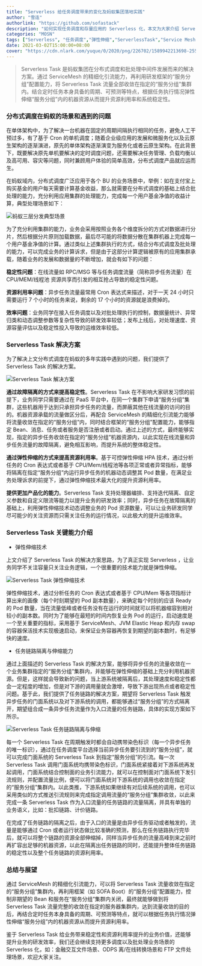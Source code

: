 ```yaml
---
title: "Serverless 给任务调度带来的变化及蚂蚁集团落地实践"
author: "雪连"
authorlink: "https://github.com/sofastack"
description: "如何实现任务调度和存量应用的 Serverless 化，本文为大家介绍 Serverless Task 是如何实现这一解决方案。"
categories: "MOSN"
tags: ["Serverless", "任务调度","弹性伸缩","ServerlessTask","Service Mesh"]
date: 2021-03-02T15:00:00+08:00
cover: "https://cdn.nlark.com/yuque/0/2020/png/226702/1589942213698-2550b402-6e7e-4b2d-9cb0-cddb1ef3f8a0.png"
---
```


> Serverless Task 是蚂蚁集团在分布式调度和批处理中间件发展而来的解决方案。通过 ServiceMesh 的精细化引流能力，再利用研发框架的“服务分组”配置能力，将 Serverless Task 流量全部收敛在指定的“服务分组”集群内。结合定时任务本身具备的周期、可预测等特点，根据任务执行情况弹性伸缩“服务分组”内的机器资源从而提升资源利用率和系统稳定性。

### 分布式调度在蚂蚁的场景和遇到的问题

在单体架构中，为了解决一台机器在固定的周期间隔执行相同的任务，避免人工干预过多，有了基于 Cron 的单机调度；随着企业级应用的发展和微服务化以及云原生架构的逐渐演进，原先的单体架构逐渐演变为服务化或者云原生架构。在此背景下，既要解决原先单机要解决的定时调度问题，还需要解决任务管理、负载均衡以及高可用、容灾等问题，同时兼顾用户体验的简单高效，分布式调度产品就应运而生。

在蚂蚁域内，分布式调度广泛应用于各个 BU 的业务场景中，举例：如在支付宝上购买基金的用户每天需要计算基金收益，那么就需要在分布式调度的基础上结合批处理的能力，充分利用应用集群的处理能力，完成每一个用户基金净值的收益计算，典型处理场景如下：

![蚂蚁三层分发典型场景](https://gw.alipayobjects.com/mdn/rms_95b965/afts/img/A*UvM2Q6t-RkUAAAAAAAAAAAAAARQnAQ)

为了充分利用集群的能力，业务会采用按照业务各个维度拆分的方式对数据进行分片，然后根据分片原则加载数据，最后尽可能的将数据分散在集群机器上完成每一个用户基金净值的计算。通过类似上述集群执行的方式，结合分布式调度及批处理的能力，可以完成业务的计算诉求，但是由于这部分计算逻辑被原有的应用集群承载，随着业务的发展和数据量的不断增加，就会有如下的问题：

**稳定性问题**：在线流量如 RPC/MSG 等与任务调度流量（简称异步任务流量）在 CPU/MEM/线程池 资源共享而引发的相互抢占导致的稳定性问题。

**资源利用率问题**：异步任务流量最常用 Cron 表达式来描述，对于一天 24 小时只需要运行 7 个小时的任务来说，剩余的 17 个小时的资源就是浪费掉的。

**效率问题**：业务同学在接入任务调度以及对批处理执行的控制，数据量统计、异常归类和动态调整参数等复杂性导致的研发效率较低；发布上线后，对处理速度、资源容量评估以及稳定性投入导致的运维效率较低。

### Serverless Task 解决方案

为了解决上文分布式调度在蚂蚁的多年实践中遇到的问题，我们提供了 Serverless Task 的解决方案。

![Serverless Task 解决方案](https://gw.alipayobjects.com/mdn/rms_95b965/afts/img/A*a3p2RKSemkkAAAAAAAAAAAAAARQnAQ)

**通过故障隔离的方式来提高稳定性**。Serverless Task 在不影响大家研发习惯的前提下，业务同学只需要通过在 PaaS 平台中，在同一个集群下申请“服务分组”集群，这些机器用于达到只承担异步任务的流量，而屏蔽其他在线流量的访问的目的。机器资源承载的流量做区分后，再配合 ServiceMesh 的精细化引流能力能够将流量收敛在指定的“服务分组”内，同时结合框架的“服务分组”配置能力，能够指定 Bean、消息、任务或者服务是否注册或者启动。通过上述的方式，最终能够实现，指定的异步任务收敛在指定的“服务分组”机器资源内，以此实现在线流量和异步任务流量的故障隔离，避免相互影响，而提升系统的整体稳定性。

**通过弹性伸缩的方式来提高资源利用率**。基于可控弹性伸缩 HPA 技术，通过分析任务的 Cron 表达式或者基于 CPU/Mem/线程池等各项正常或者异常指标，能够将隔离在指定“服务分组”内运行异步任务的机器动态调整其 Pod 数量，在满足业务处理诉求的前提下，通过弹性伸缩技术最大化的提升资源利用率。

**提供更加产品化的能力**。Serverless Task 支持处理器编排、支持迭代隔离、自定义参数和自定义限流等能力以提升业务的研发效率；同时，异步任务在故障隔离的基础上，利用弹性伸缩技术动态调整业务的 Pod 资源数量，可以让业务研发同学尽可能少的关注资源而只需关注任务的运行情况，以此极大的提升运维效率。

### Serverless Task 关键能力介绍

* 弹性伸缩技术

上文介绍了 Serverless Task 的解决方案思路，为了真正实现 Serverless ，让业务同学不关注容量只关注业务逻辑，一个很重要的技术能力就是弹性伸缩。

![Serverless Task 弹性伸缩技术](https://gw.alipayobjects.com/mdn/rms_95b965/afts/img/A*nmt-RpDbuJAAAAAAAAAAAAAAARQnAQ)

弹性伸缩技术，通过分析任务的 Cron 表达式或者基于 CPU/Mem 等各项指标计算出来的画像（每个时刻期望的 Pod 副本数量），来确定每个时刻的应该 Ready 的 Pod 数量，当在流量低峰或者任务没有在运行的时间就可以将机器缩容到相对较小的副本数。同时为了能够在最短的时间内恢复业务 Pod 的运行，启动速度是一个至关重要的指标，采用基于 ServiceMesh、JVM Elastic Heap 和内存 swap 的容器保活技术实现极速启动，来保证业务容器再恢复到期望的副本数时，有足够快的速度。
* 任务链路隔离与伸缩能力

通过上面描述的 Serverless Task 的解决方案，能够将异步任务的流量收敛在一个业务集群指定的“服务分组”集群内，并能够在弹性伸缩的基础上充分利用机器资源。但是，这样就会导致新的问题，当上游系统被隔离后，其处理速度和稳定性都会一定程度的增加，但是对下游的调用量就会激增，导致下游出现热点或者稳定性问题。基于此，我们提供了任务链路的解决方案，期望将 Serverless Task 触发异步任务的门面系统以及对下游系统的调用，都能够通过“服务分组”的方式隔离开，期望组合成一条异步任务流量作为入口流量的任务链路，具体的实现方案如下所示。

![Serverless Task 任务链路隔离与伸缩](https://gw.alipayobjects.com/mdn/rms_95b965/afts/img/A*pMabRIWzz78AAAAAAAAAAAAAARQnAQ)

每一个 Serverless Task 在周期触发时都会自动携带染色标识（每一个异步任务的唯一标识），通过在任务调度平台选择当前异步任务要引流到的“服务分组”，就可以完成门面系统的 Serverless Task 到指定“服务分组”的引流。每一次 Serverless Task 调用门面系统均携带染色标识，门面系统紧接着对下游系统再发起调用，门面系统结合控制面的业务引流能力，就可以在控制面对门面系统下发引流规则，并配置流量比例，便可以将门面系统对下游系统的调用也收敛在指定的“服务分组”集群内。以此类推，下游系统如果继续有对后续系统的调用，也可以采用类似的方式推送引流规则来完成指定调用流量的“服务分组”集群收敛，以此来完成一条 Serverless Task 作为入口流量的任务链路的流量隔离，并具有单独的业务语义，比如：批扣链路、计价链路。

在完成了任务链路的隔离之后，由于入口的流量是由异步任务驱动或者触发的，流量是能够通过 Cron 或者运行状态做比较准确的预测，那么在任务链路执行完毕后，就可以将整个链路的资源全部伸缩掉，同样当异步任务的流量高峰到来之前时再扩容出足够的机器资源，以此在隔离出任务链路的同时，还能提升整体任务链路的稳定性以及整个任务链路的资源利用率。

### 总结与展望

通过 ServiceMesh 的精细化引流能力，可以将 Serverless Task 流量收敛在指定的“服务分组”集群内，再利用框架（如 SOFA Boot）的“服务分组”配置能力，控制非期望的 Bean 和服务在“服务分组”集群内关闭，最终就能够做到将 Serverless Task 流量完整的收敛在指定的服务器集群内，达到流量收敛的目的后，再结合定时任务本身具备的周期、可预测等特点，就可以根据任务执行情况弹性伸缩“服务分组”内的机器资源从而提升资源利用率。

鉴于 Serverless Task 给业务带来稳定性和资源利用率提升的业务价值，还能够提升业务的研发效率，我们还会继续支持更多调度以及批处理业务场景的 Serverless 化，如：金融交互文件场景、ODPS 离/在线转换场景和 FTP 文件处理场景，欢迎大家关注。



